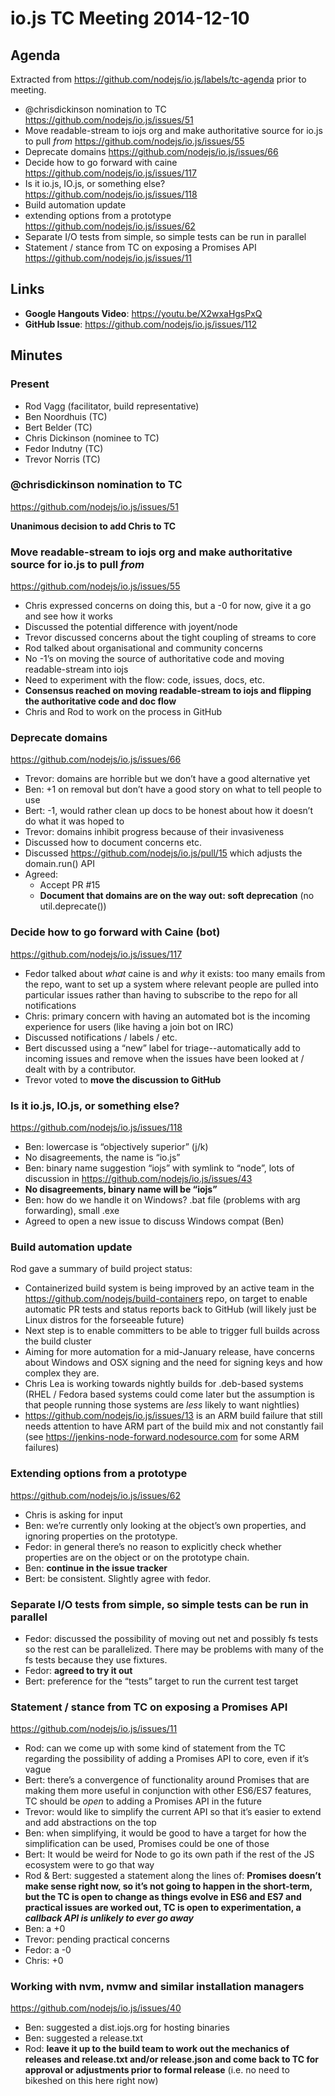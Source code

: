 # io.js TC Meeting 2014-12-10

## Agenda

Extracted from https://github.com/nodejs/io.js/labels/tc-agenda prior to meeting.

* @chrisdickinson nomination to TC https://github.com/nodejs/io.js/issues/51
* Move readable-stream to iojs org and make authoritative source for io.js to pull _from_ https://github.com/nodejs/io.js/issues/55
* Deprecate domains https://github.com/nodejs/io.js/issues/66
* Decide how to go forward with caine https://github.com/nodejs/io.js/issues/117
* Is it io.js, IO.js, or something else? https://github.com/nodejs/io.js/issues/118
* Build automation update
* extending options from a prototype
https://github.com/nodejs/io.js/issues/62
* Separate I/O tests from simple, so simple tests can be run in parallel
* Statement / stance from TC on exposing a Promises API https://github.com/nodejs/io.js/issues/11

## Links

* **Google Hangouts Video**: https://youtu.be/X2wxaHgsPxQ
* **GitHub Issue**: https://github.com/nodejs/io.js/issues/112

## Minutes

### Present

* Rod Vagg (facilitator, build representative)
* Ben Noordhuis (TC)
* Bert Belder (TC)
* Chris Dickinson (nominee to TC)
* Fedor Indutny (TC)
* Trevor Norris (TC)

### @chrisdickinson nomination to TC

https://github.com/nodejs/io.js/issues/51

**Unanimous decision to add Chris to TC**

### Move readable-stream to iojs org and make authoritative source for io.js to pull _from_

https://github.com/nodejs/io.js/issues/55

* Chris expressed concerns on doing this, but a -0 for now, give it a go and see how it works
* Discussed the potential difference with joyent/node
* Trevor discussed concerns about the tight coupling of streams to core
* Rod talked about organisational and community concerns
* No -1’s on moving the source of authoritative code and moving readable-stream into iojs
* Need to experiment with the flow: code, issues, docs, etc.
* **Consensus reached on moving readable-stream to iojs and flipping the authoritative code and doc flow**
* Chris and Rod to work on the process in GitHub

### Deprecate domains

https://github.com/nodejs/io.js/issues/66

* Trevor: domains are horrible but we don’t have a good alternative yet
* Ben: +1 on removal but don’t have a good story on what to tell people to use
* Bert: -1, would rather clean up docs to be honest about how it doesn’t do what it was hoped to
* Trevor: domains inhibit progress because of their invasiveness
* Discussed how to document concerns etc.
* Discussed https://github.com/nodejs/io.js/pull/15 which adjusts the domain.run() API
* Agreed:
  - Accept PR #15
  - **Document that domains are on the way out: soft deprecation** (no util.deprecate())

### Decide how to go forward with Caine (bot)

https://github.com/nodejs/io.js/issues/117

* Fedor talked about _what_ caine is and _why_ it exists: too many emails from the repo, want to set up a system where relevant people are pulled into particular issues rather than having to subscribe to the repo for all notifications
* Chris: primary concern with having an automated bot is the incoming experience for users (like having a join bot on IRC)
* Discussed notifications / labels / etc.
* Bert discussed using a “new” label for triage--automatically add to incoming issues and remove when the issues have been looked at / dealt with by a contributor.
* Trevor voted to **move the discussion to GitHub**

### Is it io.js, IO.js, or something else?

https://github.com/nodejs/io.js/issues/118

* Ben: lowercase is “objectively superior” (j/k)
* No disagreements, the name is “io.js”
* Ben: binary name suggestion “iojs” with symlink to “node”, lots of discussion in https://github.com/nodejs/io.js/issues/43
* **No disagreements, binary name will be “iojs”**
* Ben: how do we handle it on Windows? .bat file (problems with arg forwarding), small .exe
* Agreed to open a new issue to discuss Windows compat (Ben)

### Build automation update

Rod gave a summary of build project status:
- Containerized build system is being improved by an active team in the https://github.com/nodejs/build-containers repo, on target to enable automatic PR tests and status reports back to GitHub (will likely just be Linux distros for the forseeable future)
- Next step is to enable committers to be able to trigger full builds across the build cluster
- Aiming for more automation for a mid-January release, have concerns about Windows and OSX signing and the need for signing keys and how complex they are.
- Chris Lea is working towards nightly builds for .deb-based systems (RHEL / Fedora based systems could come later but the assumption is that people running those systems are _less_ likely to want nightlies)
- https://github.com/nodejs/io.js/issues/13 is an ARM build failure that still needs attention to have ARM part of the build mix and not constantly fail (see https://jenkins-node-forward.nodesource.com for some ARM failures)

### Extending options from a prototype

https://github.com/nodejs/io.js/issues/62

* Chris is asking for input
* Ben: we’re currently only looking at the object’s own properties, and ignoring properties on the prototype.
* Fedor: in general there’s no reason to explicitly check whether properties are on the object or on the prototype chain.
* Ben: **continue in the issue tracker**
* Bert: be consistent. Slightly agree with fedor.

### Separate I/O tests from simple, so simple tests can be run in parallel

* Fedor: discussed the possibility of moving out net and possibly fs tests so the rest can be parallelized. There may be problems with many of the fs tests because they use fixtures.
* Fedor: **agreed to try it out**
* Bert: preference for the “tests” target to run the current test target

### Statement / stance from TC on exposing a Promises API

https://github.com/nodejs/io.js/issues/11

* Rod: can we come up with some kind of statement from the TC regarding the possibility of adding a Promises API to core, even if it’s vague
* Bert: there’s a convergence of functionality around Promises that are making them more useful in conjunction with other ES6/ES7 features, TC should be _open_ to adding a Promises API in the future
* Trevor: would like to simplify the current API so that it’s easier to extend and add abstractions on the top
* Ben: when simplifying, it would be good to have a target for how the simplification can be used, Promises could be one of those
* Bert: It would be weird for Node to go its own path if the rest of the JS ecosystem were to go that way
* Rod & Bert: suggested a statement along the lines of: **Promises doesn’t make sense right now, so it’s not going to happen in the short-term, but the TC is open to change as things evolve in ES6 and ES7 and practical issues are worked out, TC is open to  experimentation, a _callback API is unlikely to ever go away_**
* Ben: a +0
* Trevor: pending practical concerns
* Fedor: a -0
* Chris: +0

### Working with nvm, nvmw and similar installation managers

https://github.com/nodejs/io.js/issues/40

* Ben: suggested a dist.iojs.org for hosting binaries
* Ben: suggested a release.txt
* Rod: **leave it up to the build team to work out the mechanics of releases and release.txt and/or release.json and come back to TC for approval or adjustments prior to formal release** (i.e. no need to bikeshed on this here right now)
